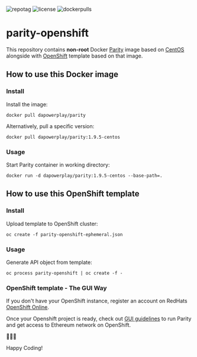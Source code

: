 ![repotag][tag] ![license][license] ![dockerpulls][dockerpulls]
# parity-openshift

This repository contains **non-root** Docker [Parity](https://www.parity.io/) image based on [CentOS](https://www.centos.org/) alongside with [OpenShift](https://www.openshift.com/) template based on that image.

## How to use this Docker image

### Install

Install the image:

```
docker pull dapowerplay/parity
```

Alternatively, pull a specific version:

```
docker pull dapowerplay/parity:1.9.5-centos
```

### Usage

Start Parity container in working directory:

```
docker run -d dapowerplay/parity:1.9.5-centos --base-path=.
``````

## How to use this OpenShift template

### Install

Upload template to OpenShift cluster:

```
oc create -f parity-openshift-ephemeral.json
```

### Usage

Generate API object from template:

```
oc process parity-openshift | oc create -f -
```

### OpenShift template - The GUI Way

If you don't have your OpenShift instance, register an account on RedHats [OpenShift Online](https://manage.openshift.com/).

Once your Openshift project is ready, check out [GUI guidelines](/assets/GUIWAY.md) to run Parity and get access to Ethereum network on OpenShift. 

:link::link::link:

Happy Coding!

[tag]: 	https://img.shields.io/github/tag/dapowerplay/openshift-parity.svg
[license]: https://img.shields.io/github/license/dapowerplay/openshift-parity.svg
[dockerpulls]: https://img.shields.io/docker/pulls/dapowerplay/parity.svg

